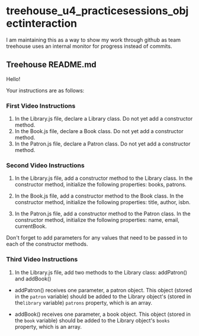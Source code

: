 # treehouse_u4_practicesessions_objectinteraction
I am maintaining this as a way to show my work through github as team treehouse uses an internal monitor for progress instead of commits.

## Treehouse README.md
Hello!

Your instructions are as follows:

### First Video Instructions

1) In the Library.js file, declare a Library class. Do not yet add a constructor method.
2) In the Book.js file, declare a Book class. Do not yet add a constructor method.
3) In the Patron.js file, declare a Patron class. Do not yet add a constructor method.

### Second Video Instructions

1) In the Library.js file, add a constructor method to the Library class. In the constructor method, initialize the following properties: books, patrons.

2) In the Book.js file, add a constructor method to the Book class. In the constructor method, initialize the following properties: title, author, isbn.

3) In the Patron.js file, add a constructor method to the Patron class. In the constructor method, initialize the following properties: name, email, currentBook.

Don't forget to add parameters for any values that need to be passed in to each of the constructor methods.

### Third Video Instructions

1) In the Library.js file, add two methods to the Library class: addPatron() and addBook()

- addPatron() receives one parameter, a patron object. This object (stored in the `patron` variable) should be added to the Library object's (stored in the`library` variable) `patrons` property, which is an array.

- addBook() receives one parameter, a book object. This object (stored in the `book` variable) should be added to the Library object's `books` property, which is an array.
